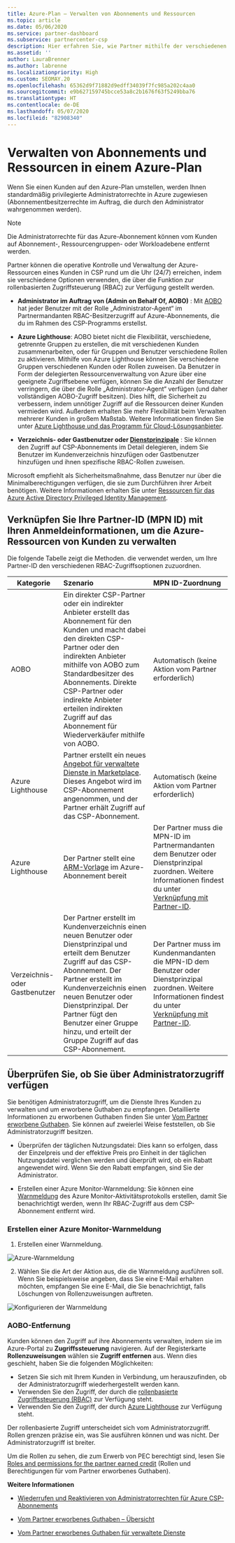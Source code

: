 ```yaml
---
title: Azure-Plan – Verwalten von Abonnements und Ressourcen
ms.topic: article
ms.date: 05/06/2020
ms.service: partner-dashboard
ms.subservice: partnercenter-csp
description: Hier erfahren Sie, wie Partner mithilfe der verschiedenen Optionen für die rollenbasierte Zugriffssteuerung (Role-Based Access Control, RBAC) die operative Kontrolle über und die Verwaltung für die Azure-Ressourcen eines Kunden erhalten.
ms.assetid: ''
author: LauraBrenner
ms.author: labrenne
ms.localizationpriority: High
ms.custom: SEOMAY.20
ms.openlocfilehash: 65362d9f71882d9edff34039f7fc985a202c4aa0
ms.sourcegitcommit: e9b627159745bcce53a8c2b1676f63f5249bba76
ms.translationtype: HT
ms.contentlocale: de-DE
ms.lasthandoff: 05/07/2020
ms.locfileid: "82908340"
---
```

# <a name="manage-subscriptions-and-resources-under-the-azure-plan"></a>Verwalten von Abonnements und Ressourcen in einem Azure-Plan

Wenn Sie einen Kunden auf den Azure-Plan umstellen, werden Ihnen standardmäßig privilegierte Administratorrechte in Azure zugewiesen (Abonnementbesitzerrechte im Auftrag, die durch den Administrator wahrgenommen werden).

 > [!NOTE]
 > Die Administratorrechte für das Azure-Abonnement können vom Kunden auf Abonnement-, Ressourcengruppen- oder Workloadebene entfernt werden. 

 Partner können die operative Kontrolle und Verwaltung der Azure-Ressourcen eines Kunden in CSP rund um die Uhr (24/7) erreichen, indem sie verschiedene Optionen verwenden, die über die Funktion zur rollenbasierten Zugriffsteuerung (RBAC) zur Verfügung gestellt werden. 

- **Administrator im Auftrag von (Admin on Behalf Of, AOBO)** : Mit [AOBO](https://channel9.msdn.com/Series/cspdev/Module-11-Admin-On-Behalf-Of-AOBO) hat jeder Benutzer mit der Rolle „Administrator-Agent“ im Partnermandanten RBAC-Besitzerzugriff auf Azure-Abonnements, die du im Rahmen des CSP-Programms erstellst.

- **Azure Lighthouse**: AOBO bietet nicht die Flexibilität, verschiedene, getrennte Gruppen zu erstellen, die mit verschiedenen Kunden zusammenarbeiten, oder für Gruppen und Benutzer verschiedene Rollen zu aktivieren. Mithilfe von Azure Lighthouse können Sie verschiedene Gruppen verschiedenen Kunden oder Rollen zuweisen. Da Benutzer in Form der delegierten Ressourcenverwaltung von Azure über eine geeignete Zugriffsebene verfügen, können Sie die Anzahl der Benutzer verringern, die über die Rolle „Administrator-Agent“ verfügen (und daher vollständigen AOBO-Zugriff besitzen). Dies hilft, die Sicherheit zu verbessern, indem unnötiger Zugriff auf die Ressourcen deiner Kunden vermieden wird. Außerdem erhalten Sie mehr Flexibilität beim Verwalten mehrerer Kunden in großem Maßstab. Weitere Informationen finden Sie unter [Azure Lighthouse und das Programm für Cloud-Lösungsanbieter](https://docs.microsoft.com/azure/lighthouse/concepts/cloud-solution-provider).

-  **Verzeichnis- oder Gastbenutzer oder [Dienstprinzipale](https://docs.microsoft.com/azure/active-directory/develop/app-objects-and-service-principals)** : Sie können den Zugriff auf CSP-Abonnements im Detail delegieren, indem Sie Benutzer im Kundenverzeichnis hinzufügen oder Gastbenutzer hinzufügen und ihnen spezifische RBAC-Rollen zuweisen. 

Microsoft empfiehlt als Sicherheitsmaßnahme, dass Benutzer nur über die Minimalberechtigungen verfügen, die sie zum Durchführen ihrer Arbeit benötigen. Weitere Informationen erhalten Sie unter [Ressourcen für das Azure Active Directory Privileged Identity Management](https://docs.microsoft.com/azure/active-directory/privileged-identity-management/pim-configure). 

## <a name="link-your-partner-id-mpn-idto-your-credentials-for-managing-customers-azure-resources"></a>Verknüpfen Sie Ihre Partner-ID (MPN ID) mit Ihren Anmeldeinformationen, um die Azure-Ressourcen von Kunden zu verwalten

Die folgende Tabelle zeigt die Methoden. die verwendet werden, um Ihre Partner-ID den verschiedenen RBAC-Zugriffsoptionen zuzuordnen.

|**Kategorie**   |**Szenario**   |**MPN ID-Zuordnung**|
|-----------------|:------------------------|:------------------|
|AOBO   |Ein direkter CSP-Partner oder ein indirekter Anbieter erstellt das Abonnement für den Kunden und macht dabei den direkten CSP-Partner oder den indirekten Anbieter mithilfe von AOBO zum Standardbesitzer des Abonnements. Direkte CSP-Partner oder indirekte Anbieter erteilen indirekten Zugriff auf das Abonnement für Wiederverkäufer mithilfe von AOBO.|Automatisch (keine Aktion vom Partner erforderlich)|
|Azure Lighthouse|Partner erstellt ein neues [Angebot für verwaltete Dienste in Marketplace](https://docs.microsoft.com/azure/lighthouse/concepts/managed-services-offers). Dieses Angebot wird im CSP-Abonnement angenommen, und der Partner erhält Zugriff auf das CSP-Abonnement.|Automatisch (keine Aktion vom Partner erforderlich)|
|Azure Lighthouse|Der Partner stellt eine [ARM-Vorlage](https://docs.microsoft.com/azure/lighthouse/how-to/onboard-customer) im Azure-Abonnement bereit|Der Partner muss die MPN-ID im Partnermandanten dem Benutzer oder Dienstprinzipal zuordnen. Weitere Informationen findest du unter [Verknüpfung mit Partner-ID](https://docs.microsoft.com/azure/billing/billing-partner-admin-link-started).|
|Verzeichnis- oder Gastbenutzer|Der Partner erstellt im Kundenverzeichnis einen neuen Benutzer oder Dienstprinzipal und erteilt dem Benutzer Zugriff auf das CSP-Abonnement. Der Partner erstellt im Kundenverzeichnis einen neuen Benutzer oder Dienstprinzipal. Der Partner fügt den Benutzer einer Gruppe hinzu, und erteilt der Gruppe Zugriff auf das CSP-Abonnement.|Der Partner muss im Kundenmandanten die MPN-ID dem Benutzer oder Dienstprinzipal zuordnen. Weitere Informationen findest du unter [Verknüpfung mit Partner-ID](https://docs.microsoft.com/azure/billing/billing-partner-admin-link-started).|

## <a name="confirm-that-you-have-admin-access"></a>Überprüfen Sie, ob Sie über Administratorzugriff verfügen

Sie benötigen Administratorzugriff, um die Dienste Ihres Kunden zu verwalten und um erworbene Guthaben zu empfangen. Detaillierte Informationen zu erworbenen Guthaben finden Sie unter [Vom Partner erworbene Guthaben](partner-earned-credit.md). Sie können auf zweierlei Weise feststellen, ob Sie Administratorzugriff besitzen.

- Überprüfen der täglichen Nutzungsdatei: Dies kann so erfolgen, dass der Einzelpreis und der effektive Preis pro Einheit in der täglichen Nutzungsdatei verglichen werden und überprüft wird, ob ein Rabatt angewendet wird. Wenn Sie den Rabatt empfangen, sind Sie der Administrator.

- Erstellen einer Azure Monitor-Warnmeldung: Sie können eine [Warnmeldung](https://docs.microsoft.com/azure/azure-monitor/platform/alerts-activity-log) des Azure Monitor-Aktivitätsprotokolls erstellen, damit Sie benachrichtigt werden, wenn Ihr RBAC-Zugriff aus dem CSP-Abonnement entfernt wird.

### <a name="create-an-azure-monitor-alert"></a>Erstellen einer Azure Monitor-Warnmeldung

1. Erstellen einer Warnmeldung.

![Azure-Warnmeldung](images/azure/azurealert1.png)

2. Wählen Sie die Art der Aktion aus, die die Warnmeldung ausführen soll. Wenn Sie beispielsweise angeben, dass Sie eine E-Mail erhalten möchten, empfangen Sie eine E-Mail, die Sie benachrichtigt, falls Löschungen von Rollenzuweisungen auftreten.

![Konfigurieren der Warnmeldung](images/azure/azureconfigurealert2.png)

### <a name="aobo-removal"></a>AOBO-Entfernung

Kunden können den Zugriff auf ihre Abonnements verwalten, indem sie im Azure-Portal zu **Zugriffssteuerung** navigieren. Auf der Registerkarte **Rollenzuweisungen** wählen sie **Zugriff entfernen** aus. Wenn dies geschieht, haben Sie die folgenden Möglichkeiten:

- Setzen Sie sich mit Ihrem Kunden in Verbindung, um herauszufinden, ob der Administratorzugriff wiederhergestellt werden kann.
- Verwenden Sie den Zugriff, der durch die [rollenbasierte Zugriffssteuerung (RBAC)](https://docs.microsoft.com/azure/role-based-access-control/overview) zur Verfügung steht.
- Verwenden Sie den Zugriff, der durch [Azure Lighthouse](https://azure.microsoft.com/services/azure-lighthouse/) zur Verfügung steht.

Der rollenbasierte Zugriff unterscheidet sich vom Administratorzugriff. Rollen grenzen präzise ein, was Sie ausführen können und was nicht. Der Administratorzugriff ist breiter.

Um die Rollen zu sehen, die zum Erwerb von PEC berechtigt sind, lesen Sie [Roles and permissions for the partner earned credit](https://query.prod.cms.rt.microsoft.com/cms/api/am/binary/RE3QuW2) (Rollen und Berechtigungen für vom Partner erworbenes Guthaben).




**Weitere Informationen**

- [Wiederrufen und Reaktivieren von Administratorrechten für Azure CSP-Abonnements](revoke-reinstate-csp.md)

- [Vom Partner erworbenes Guthaben – Übersicht](partner-earned-credit.md)

- [Vom Partner erworbenes Guthaben für verwaltete Dienste](partner-earned-credit-explanation.md)